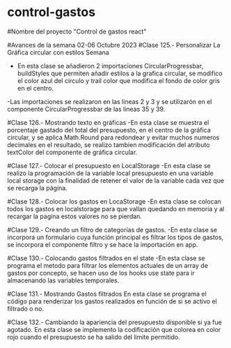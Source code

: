 # control-gastos
#Nombre del proyecto "Control de gastos react"

#Avances de la semana 02-06 Octubre 2023
#Clase 125.- Personalizar La Gráfica circular con estilos Semana 
- En esta clase se añadieron 2 importaciones  CircularProgressbar, buildStyles que permiten añadir estilos a la grafica circular, se modifico el color azul del circulo y trail color que modifica el fondo de color gris en el centro.

-Las importaciones se realizaron en las lineas 2 y 3 y se utilizarón en el componente CircularProgressbar de las lineas 35 y 39.


#Clase 126.- Mostrando texto en gráficas
-En esta clase se muestra el porcentaje gastado del total del presupuesto, en el centro de la gráfica circular, y se aplica Math.Round para redondear y evitar muchos numeros decimales en el resultado, se realizo tambien modificación del atributo textColor del componente de gráfica circular.

#Clase 127.- Colocar el presupuesto en LocalStorage
-En esta clase se realizo la programación de la variable local presupuesto  en una variable local storage con la finalidad de retener el valor de la variable cada vez que se recarga la página.

#Clase 128.- Colocar los gastos en LocaStorage
-En esta clase se colocan todos los gastos en localstorage para que vallan quedando en memoria y al recargar la pagina estos valores no se pierdan.

#Clase 129.- Creando un filtro de categorías de gastos.
-En esta clase se incorpora un formulario cuya función principal es filtrar los tipos de gastos, se incorpora el componente filtro y se hace la importación en app.

#Clase 130.- Colocando gastos filtrados en el state
-En esta clase se programa el metodo para filtrar los elementos actuales de un array de gastos por concepto, se hacen uso de los hooks use state para ir almacenando las variables temporales.

#Clase 131.- Mostrando Gastos filtrados
En esta clase se programa el código para renderizar los gastos realizados en función de si se activo el filtrado o no.

#Clase 132.- Cambiando la apariencia del presupuesto disponible si ya fue agotado.
En esta clase se implemento la codificación que colorea en color rojo cuando el presupuesto se ha salido del limite permitido.